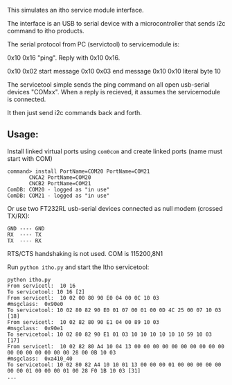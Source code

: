 This simulates an itho service module interface.

The interface is an USB to serial device with a microcontroller that sends i2c command to itho products.

The serial protocol from PC (servictool) to servicemodule is:

0x10 0x16   "ping". Reply with 0x10 0x16.

0x10 0x02   start message
0x10 0x03   end message
0x10 0x10   literal byte 10

The servicetool simple sends the ping command on all open usb-serial devices "COMxx".
When a reply is recieved, it assumes the servicemodule is connected.

It then just send i2c commands back and forth.

Usage:
------

Install linked virtual ports using `com0com` and create linked ports (name must start with COM)

```
command> install PortName=COM20 PortName=COM21
       CNCA2 PortName=COM20
       CNCB2 PortName=COM21
ComDB: COM20 - logged as "in use"
ComDB: COM21 - logged as "in use"
```

Or use two FT232RL usb-serial devices connected as null modem (crossed TX/RX):
```
GND ---- GND
RX  ---- TX
TX  ---- RX
```
RTS/CTS handshaking is not used.
COM is 115200,8N1

Run `python itho.py` and start the Itho servicetool:

```
python itho.py
From servicetl:  10 16
To servicetool: 10 16 [2]
From servicetl:  10 02 00 80 90 E0 04 00 0C 10 03
#msgclass:  0x90e0
To servicetool: 10 02 80 82 90 E0 01 07 00 01 00 0D 4C 25 00 07 10 03 [18]
From servicetl:  10 02 82 80 90 E1 04 00 89 10 03
#msgclass:  0x90e1
To servicetool: 10 02 80 82 90 E1 01 03 10 10 10 10 10 10 59 10 03 [17]
From servicetl:  10 02 82 80 A4 10 04 13 00 00 00 00 00 00 00 00 00 00 00 00 00 00 00 00 00 28 00 0B 10 03
#msgclass:  0xa410_40
To servicetool: 10 02 80 82 A4 10 10 01 13 00 00 00 01 00 00 00 00 00 00 00 01 00 00 00 01 00 28 F0 1B 10 03 [31]
...
```
